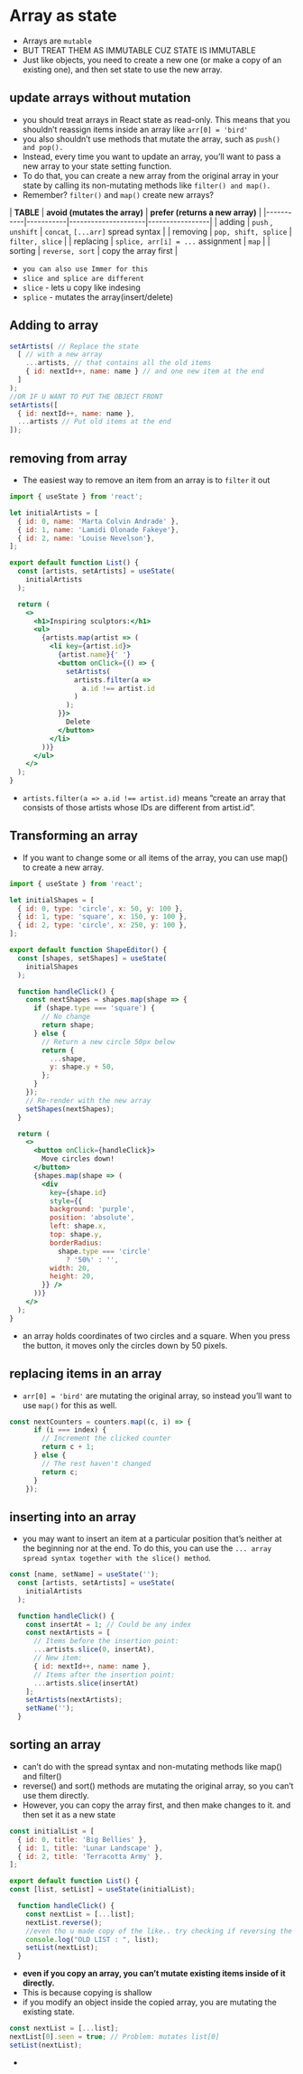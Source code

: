 # Array as state
* Arrays are `mutable`
* BUT TREAT THEM AS IMMUTABLE CUZ STATE IS IMMUTABLE
* Just like objects, you need to create a new one (or make a copy of an existing one), and then set state to use the new array.

## update arrays without mutation
* you should treat arrays in React state as read-only. This means that you shouldn’t reassign items inside an array like `arr[0] = 'bird'`
* you also shouldn’t use methods that mutate the array, such as `push() and pop().`
* Instead, every time you want to update an array, you’ll want to pass a new array to your state setting function.
* To do that, you can create a new array from the original array in your state by calling its non-mutating methods like `filter() and map(). `
* Remember? `filter()` and `map()` create new arrays?

| **TABLE** | **avoid (mutates the array)** |	**prefer (returns a new array)** |
|-----------|-----------|---------------------|-----------------|
| adding	| `push` , `unshift` |	`concat`, `[...arr]` spread syntax |
| removing	| `pop, shift, splice` |	`filter, slice` |
| replacing	| `splice, arr[i] = ...` assignment |	`map` | 
| sorting	| `reverse, sort` |	copy the array first |

* `you can also use Immer for this`
* `slice and splice are different` 
* `slice` - lets u copy like indesing
* `splice` - mutates the array(insert/delete)

## Adding to array
```jsx
setArtists( // Replace the state
  [ // with a new array
    ...artists, // that contains all the old items
    { id: nextId++, name: name } // and one new item at the end
  ]
);
//OR IF U WANT TO PUT THE OBJECT FRONT
setArtists([
  { id: nextId++, name: name },
  ...artists // Put old items at the end
]);
```
## removing from array
* The easiest way to remove an item from an array is to `filter` it out
```jsx
import { useState } from 'react';

let initialArtists = [
  { id: 0, name: 'Marta Colvin Andrade' },
  { id: 1, name: 'Lamidi Olonade Fakeye'},
  { id: 2, name: 'Louise Nevelson'},
];

export default function List() {
  const [artists, setArtists] = useState(
    initialArtists
  );

  return (
    <>
      <h1>Inspiring sculptors:</h1>
      <ul>
        {artists.map(artist => (
          <li key={artist.id}>
            {artist.name}{' '}
            <button onClick={() => {
              setArtists(
                artists.filter(a =>
                  a.id !== artist.id
                )
              );
            }}>
              Delete
            </button>
          </li>
        ))}
      </ul>
    </>
  );
}
```
* `artists.filter(a => a.id !== artist.id)` means “create an array that consists of those artists whose IDs are different from artist.id”.

## Transforming an array
* If you want to change some or all items of the array, you can use map() to create a new array. 
```jsx
import { useState } from 'react';

let initialShapes = [
  { id: 0, type: 'circle', x: 50, y: 100 },
  { id: 1, type: 'square', x: 150, y: 100 },
  { id: 2, type: 'circle', x: 250, y: 100 },
];

export default function ShapeEditor() {
  const [shapes, setShapes] = useState(
    initialShapes
  );

  function handleClick() {
    const nextShapes = shapes.map(shape => {
      if (shape.type === 'square') {
        // No change
        return shape;
      } else {
        // Return a new circle 50px below
        return {
          ...shape,
          y: shape.y + 50,
        };
      }
    });
    // Re-render with the new array
    setShapes(nextShapes);
  }

  return (
    <>
      <button onClick={handleClick}>
        Move circles down!
      </button>
      {shapes.map(shape => (
        <div
          key={shape.id}
          style={{
          background: 'purple',
          position: 'absolute',
          left: shape.x,
          top: shape.y,
          borderRadius:
            shape.type === 'circle'
              ? '50%' : '',
          width: 20,
          height: 20,
        }} />
      ))}
    </>
  );
}
```
* an array holds coordinates of two circles and a square. When you press the button, it moves only the circles down by 50 pixels. 


## replacing items in an array
* `arr[0] = 'bird'` are mutating the original array, so instead you’ll want to use `map()` for this as well.
```jsx
const nextCounters = counters.map((c, i) => {
      if (i === index) {
        // Increment the clicked counter
        return c + 1;
      } else {
        // The rest haven't changed
        return c;
      }
    });
```

## inserting into an array
* you may want to insert an item at a particular position that’s neither at the beginning nor at the end. To do this, you can use the `... array spread syntax together with the slice() method`.

```jsx
const [name, setName] = useState('');
  const [artists, setArtists] = useState(
    initialArtists
  );

  function handleClick() {
    const insertAt = 1; // Could be any index
    const nextArtists = [
      // Items before the insertion point:
      ...artists.slice(0, insertAt),
      // New item:
      { id: nextId++, name: name },
      // Items after the insertion point:
      ...artists.slice(insertAt)
    ];
    setArtists(nextArtists);
    setName('');
  }
  ```

## sorting an array
* can’t do with the spread syntax and non-mutating methods like map() and filter()
* reverse() and sort() methods are mutating the original array, so you can’t use them directly.
* However, you can copy the array first, and then make changes to it. and then set it as a new state

```jsx
const initialList = [
  { id: 0, title: 'Big Bellies' },
  { id: 1, title: 'Lunar Landscape' },
  { id: 2, title: 'Terracotta Army' },
];

export default function List() {
const [list, setList] = useState(initialList);

  function handleClick() {
    const nextList = [...list];
    nextList.reverse();
    //even tho u made copy of the like.. try checking if reversing the copy effected the original or not
    console.log("OLD LIST : ", list);
    setList(nextList);
  }
```
* **even if you copy an array, you can’t mutate existing items inside of it directly.**
*  This is because copying is shallow
* if you modify an object inside the copied array, you are mutating the existing state.
```jsx
const nextList = [...list];
nextList[0].seen = true; // Problem: mutates list[0]
setList(nextList);
```
*